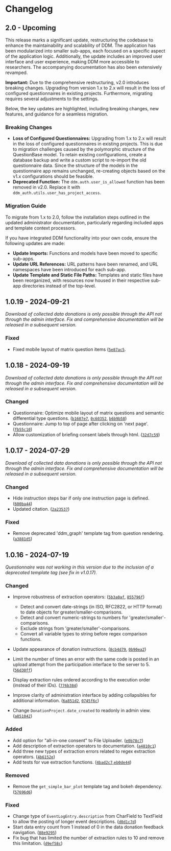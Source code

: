 # Changelog

## 2.0 - Upcoming

This release marks a significant update, restructuring the codebase to enhance the maintainability and scalability of DDM. 
The application has been modularized into smaller sub-apps, each focused on a specific aspect of the application logic. 
Additionally, the update includes an improved user interface and user experience, making DDM more accessible to 
researchers. The accompanying documentation has also been extensively revamped.

**Important:** Due to the comprehensive restructuring, v2.0 introduces breaking changes. 
Upgrading from version 1.x to 2.x will result in the loss of configured questionnaires in existing projects. 
Furthermore, migrating requires several adjustments to the settings.

Below, the key updates are highlighted, including breaking changes, new features, and guidance for a seamless migration.

### Breaking Changes

- **Loss of Configured Questionnaires:** 
Upgrading from 1.x to 2.x will result in the loss of configured questionnaires in existing projects. 
This is due to migration challenges caused by the polymorphic structure of the QuestionBase model. 
To retain existing configurations, create a database backup and write a custom script to re-import the old questionnaire data. 
Since the structure of the models in the questionnaire app remains unchanged, re-creating objects based on the v1.x configurations should be feasible.
- **Deprecated Function:** 
The `ddm.auth.user_is_allowed` function has been removed in v2.0. Replace it with `ddm_auth.utils.user_has_project_access`.


### Migration Guide

To migrate from 1.x to 2.0, follow the installation steps outlined in the updated administrator documentation, 
particularly regarding included apps and template context processors.

If you have integrated DDM functionality into your own code, ensure the following updates are made:

- **Update Imports:** Functions and models have been moved to specific sub-apps.
- **Update URL References:** URL patterns have been renamed, and URL namespaces have been introduced for each sub-app.
- **Update Template and Static File Paths:** Templates and static files have been reorganized, with resources now 
housed in their respective sub-app directories instead of the top-level.

## 1.0.19 - 2024-09-21

_Download of collected data donations is only possible through the API not through the admin interface. 
Fix and comprehensive documentation will be released in a subsequent version._

### Fixed
- Fixed mobile layout of matrix question items ([`5e87ac5`](https://github.com/uzh/ddm/commit/5e87ac5).


## 1.0.18 - 2024-09-19

_Download of collected data donations is only possible through the API not through the admin interface. 
Fix and comprehensive documentation will be released in a subsequent version._

### Changed
- Questionnaire: Optimize mobile layout of matrix questions and semantic differential type questions. ([`b1607e7`](https://github.com/uzh/ddm/commit/b1607e7), 
[`0c60352`](https://github.com/uzh/ddm/commit/0c60352), [`b6b9b58`](https://github.com/uzh/ddm/commit/b6b9b58))
- Questionnaire: Jump to top of page after clicking on 'next page'. ([`fb55c10`](https://github.com/uzh/ddm/commit/fb55c10))
- Allow customization of briefing consent labels through html. ([`32d7c59`](https://github.com/uzh/ddm/commit/32d7c59))


## 1.0.17 - 2024-07-29

_Download of collected data donations is only possible through the API not through the admin interface. 
Fix and comprehensive documentation will be released in a subsequent version._

### Changed
- Hide instruction steps bar if only one instruction page is defined. ([`600ba44`](https://github.com/uzh/ddm/commit/600ba44))
- Updated citation. ([`2a23537`](https://github.com/uzh/ddm/commit/2a23537))

### Fixed
- Remove deprecated 'ddm_graph' template tag from question rendering. ([`a3881d5`](https://github.com/uzh/ddm/commit/a3881d5))


## 1.0.16 - 2024-07-19

_Questionnaire was not working in this version due to the inclusion of a deprecated template tag (see fix in v1.0.17)._ 

### Changed

- Improve robustness of extraction operators: ([`5b3a0af`](https://github.com/uzh/ddm/commit/5b3a0af), [`855796f`](https://github.com/uzh/ddm/commit/855796f)) 

    - Detect and convert date-strings (in ISO, RFC2822, or HTTP format) to date objects for greater/smaller-comparisons.
    - Detect and convert numeric-strings to numbers for 'greater/smaller'-comparisons.
    - Exclude strings from 'greater/smaller'-comparisons.
    - Convert all variable types to string before regex comparison functions.
- Update appearance of donation instructions. ([`8cb4d79`](https://github.com/uzh/ddm/commit/8cb4d79), [`0b90ea2`](https://github.com/uzh/ddm/commit/0b90ea2))
- Limit the number of times an error with the same code is posted in an upload attempt from the participation interface to the server to 5. ([`56d30ff`](https://github.com/uzh/ddm/commit/56d30ff))
- Display extraction rules ordered according to the execution order (instead of their IDs). ([`776b384`](https://github.com/uzh/ddm/commit/776b384))
- Improve clarity of administration interface by adding collapsibles for additional information. ([`6a851d2`](https://github.com/uzh/ddm/commit/6a851d2), [`0745f6c`](https://github.com/uzh/ddm/commit/0745f6c))
- Change `DonationProject.date_created` to readonly in admin view. ([`a851042`](https://github.com/uzh/ddm/commit/a851042))


### Added

- Add option for "all-in-one consent" to File Uploader. ([`e0b78c7`](https://github.com/uzh/ddm/commit/e0b78c7))
- Add description of extraction operators to documentation. ([`a4810c1`](https://github.com/uzh/ddm/commit/a4810c1))
- Add three new types of extraction errors related to regex extraction operators. ([`4b6152e`](https://github.com/uzh/ddm/commit/4b6152e))
- Add tests for vue extraction functions. ([`4bad2c7`](https://github.com/uzh/ddm/commit/4bad2c7),[`eb0de44`](https://github.com/uzh/ddm/commit/eb0de44))

### Removed

- Remove the `get_simple_bar_plot` template tag and bokeh dependency. ([`57696d6`](https://github.com/uzh/ddm/commit/57696d6))

### Fixed

- Change type of `EventLogEntry.description` from CharField to TextField to allow the posting of longer event descriptions. ([`d0d1c7d`](https://github.com/uzh/ddm/commit/d0d1c7d))
- Start data entry count from 1 instead of 0 in the data donation feedback navigation. ([`88e9295`](https://github.com/uzh/ddm/commit/88e9295)) 
- Fix bug that has limited the number of extraction rules to 10 and remove this limitation. ([`d9ef58c`](https://github.com/uzh/ddm/commit/d9ef58c))
